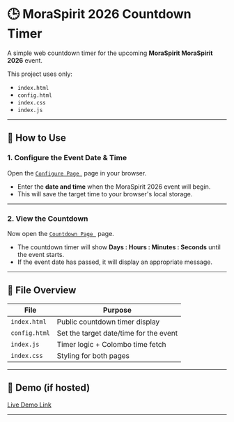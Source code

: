 # 🕒 MoraSpirit 2026 Countdown Timer

A simple web countdown timer for the upcoming **MoraSpirit MoraSpirit 2026** event.

This project uses only:
- `index.html`
- `config.html`
- `index.css`
- `index.js`

---

## 🔧 How to Use

### 1. Configure the Event Date & Time
Open the [`Configure Page `](https://nipunsgeeth.github.io/MoraSpirit-countdown/config.html) page in your browser.

- Enter the **date and time** when the MoraSpirit 2026 event will begin.
- This will save the target time to your browser's local storage.


---

### 2. View the Countdown
Now open the [`Countdown Page `](https://nipunsgeeth.github.io/MoraSpirit-countdown/) page.

- The countdown timer will show **Days : Hours : Minutes : Seconds** until the event starts.
- If the event date has passed, it will display an appropriate message.

---

## 📁 File Overview

| File         | Purpose                                 |
|--------------|------------------------------------------|
| `index.html` | Public countdown timer display           |
| `config.html`| Set the target date/time for the event   |
| `index.js`   | Timer logic + Colombo time fetch         |
| `index.css`  | Styling for both pages                   |

---

## 🚀 Demo (if hosted)
[Live Demo Link](https://nipunsgeeth.github.io/MoraSpirit-countdown/)

---

